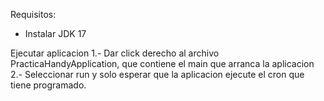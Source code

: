 Requisitos:
* Instalar JDK 17

Ejecutar aplicacion
1.- Dar click derecho al archivo PracticaHandyApplication, que contiene el main que arranca la aplicacion
2.- Seleccionar run y solo esperar que la aplicacion ejecute el cron que tiene programado.